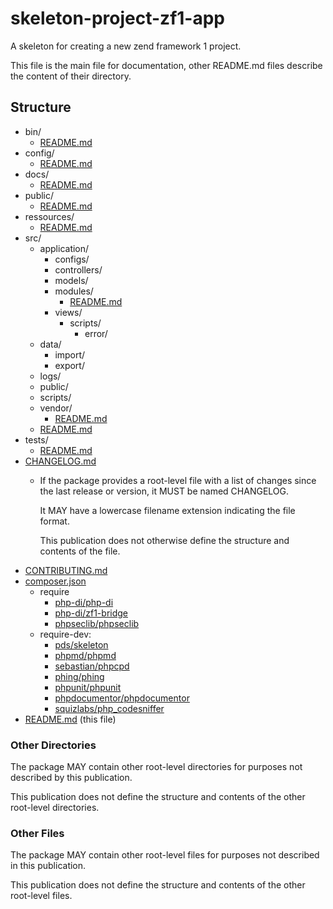 # skeleton-project-zf1-app
A skeleton for creating a new zend framework 1 project.

This file is the main file for documentation, other README.md files describe the content of their directory.

## Structure

* bin/
  * [README.md](bin/README.md)
* config/
  * [README.md](config/README.md)
* docs/
  * [README.md](docs/README.md)
* public/
  * [README.md](public/README.md)
* ressources/    
  * [README.md](ressources/README.md)  
* src/
  * application/
    * configs/
    * controllers/
    * models/
    * modules/
      * [README.md](src/application/modules/README.md)
    * views/
      * scripts/
        * error/
  * data/
    * import/
    * export/
  * logs/
  * public/
  * scripts/
  * vendor/
    * [README.md](src/vendor/README.md)
  * [README.md](src/README.md)
* tests/  
  * [README.md](tests/README.md)
* [CHANGELOG.md](CHANGELOG.md)
  * If the package provides a root-level file with a list of changes since the last release or version, it MUST be named CHANGELOG.
    
    It MAY have a lowercase filename extension indicating the file format.
    
    This publication does not otherwise define the structure and contents of the file.
* [CONTRIBUTING.md](CONTRIBUTING.md)    
* [composer.json]() 
  * require
    * [php-di/php-di](https://github.com/php-di/php-di)
    * [php-di/zf1-bridge](https://github.com/php-di/zf1-bridge)
    * [phpseclib/phpseclib](https://github.com/phpseclib/phpseclib)
  * require-dev:
    * [pds/skeleton](https://github.com/php-pds/skeleton)
    * [phpmd/phpmd](https://github.com/phpmd/phpmd)
    * [sebastian/phpcpd](https://github.com/sebastian/phpcpd)
    * [phing/phing](https://github.com/phing/phing)
    * [phpunit/phpunit](https://github.com/phpunit/phpunit)
    * [phpdocumentor/phpdocumentor](https://github.com/phpdocumentor/phpdocumentor)
    * [squizlabs/php_codesniffer](https://github.com/squizlabs/php_codesniffer)
* [README.md]() (this file)

### Other Directories
The package MAY contain other root-level directories for purposes not described by this publication.

This publication does not define the structure and contents of the other root-level directories.

### Other Files
The package MAY contain other root-level files for purposes not described in this publication.

This publication does not define the structure and contents of the other root-level files.

